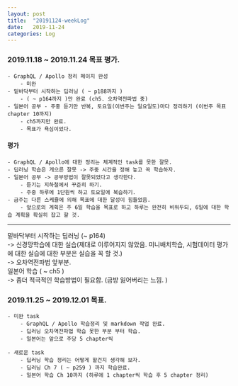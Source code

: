 ```yaml
---
layout: post
title:  "20191124-weekLog"
date:   2019-11-24
categories: Log
---
```

### 2019.11.18 ~ 2019.11.24 목표 평가.  
    - GraphQL / Apollo 정리 페이지 완성  
        - 미완
    - 밑바닥부터 시작하는 딥러닝 ( ~ p188까지 )
        - ( ~ p164까지 )만 완료 (ch5. 오차역전파법 중)
    - 일본어 공부 - 주중 듣기만 반복, 토요일(이번주는 일요일도)마다 정리하기 (이번주 목표 chapter 10까지)
        - ch5까지만 완료.
        - 목표가 욕심이었다.  

#### 평가
    - GraphQL / Apollo에 대한 정리는 체계적인 task를 못한 잘못.
    - 딥러닝 학습은 게으른 잘못 -> 주중 시간을 정해 놓고 꼭 학습하자.
    - 일본어 공부 -> 공부방법이 잘못되었다고 생각한다.
        - 듣기는 지하철에서 꾸준히 하기.
        - 주중 하루에 1단원씩 하고 토요일에 복습하기.
    - 금주는 다른 스케쥴에 의해 목표에 대한 달성이 힘들었음.
        - 앞으로의 계획은 주 6일 학습을 목표로 하고 하루는 완전히 비워두되, 6일에 대한 학습 계획을 확실히 잡고 할 것.  

---
밑바닥부터 시작하는 딥러닝 (~ p164)  
    -> 신경망학습에 대한 실습(제대로 이루어지지 않았음. 미니배치학습, 시험데이터 평가에 대한 실습에 대한 부분은  실습을 꼭 할 것.)  
    -> 오차역전파법 앞부분.  
일본어 학습 ( ~ ch5 )  
    -> 좀더 적극적인 학습방법이 필요함.  (금방 잃어버리는 느낌. )

### 2019.11.25 ~ 2019.12.01 목표.
    - 미완 task
        - GraphQL / Apollo 학습정리 및 markdown 작업 완료.
        - 딥러닝 오차역전파법 학습 못한 부분 부터 학습.
        - 일본어는 앞으로 주당 5 chapter씩

    - 새로운 task
        - 딥러닝 학습 정리는 어떻게 할건지 생각해 보자.
        - 딥러닝 Ch 7 ( ~ p259 ) 까지 학습완료.
        - 일본어 학습 Ch 10까지 (하루에 1 chapter씩 학습 후 5 chapter 정리)